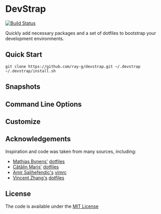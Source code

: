 # DevStrap

[![Build Status](https://travis-ci.org/ray-g/devstrap.svg?branch=master)](https://travis-ci.org/ray-g/devstrap)

Quickly add necessary packages and a set of dotfiles to bootstrap your development environments.

## Quick Start

``` shell
git clone https://github.com/ray-g/devstrap.git ~/.devstrap
~/.devstrap/install.sh
```

## Snapshots

## Command Line Options

## Customize

## Acknowledgements

Inspiration and code was taken from many sources, including:

  * [Mathias Bynens'](https://github.com/mathiasbynens) [dotfiles](https://github.com/mathiasbynens/dotfiles)
  * [Cătălin Mariș'](https://github.com/alrra) [dotfiles](https://github.com/alrra/dotfiles)
  * [Amir Salihefendic's](https://github.com/amix) [vimrc](https://github.com/amix/vimrc)
  * [Vincent Zhang's](https://github.com/seagle0128) [dotfiles](https://github.com/seagle0128/dotfiles)
  
## License

The code is available under the [MIT License](LICENSE)
